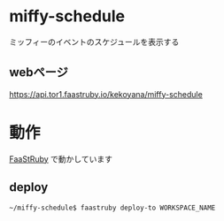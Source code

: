# miffy-schedule
ミッフィーのイベントのスケジュールを表示する

## webページ
https://api.tor1.faastruby.io/kekoyana/miffy-schedule

# 動作
[FaaStRuby](https://faastruby.io) で動かしています

## deploy
```
~/miffy-schedule$ faastruby deploy-to WORKSPACE_NAME
```

